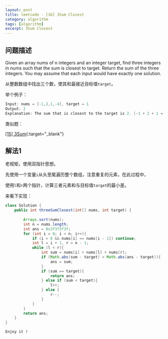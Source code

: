 ```yaml
---
layout: post
title: leetcode - [16] 3Sum Closest
category: algorithm
tags: [algorithm]
excerpt: 3Sum Closest
---
```


## 问题描述  

Given an array nums of n integers and an integer target, find three integers in nums such that the sum is closest to target. Return the sum of the three integers. You may assume that each input would have exactly one solution.  

从整数数组中找出三个数，使其和最接近目标值`target`。  

举个例子：  

``` java
Input: nums = [-1,2,1,-4], target = 1
Output: 2
Explanation: The sum that is closest to the target is 2. (-1 + 2 + 1 = 2).
```

类似题：  

[[15] 3Sum](http://yaoyichen.cn/algorithm/2020/06/29/leetcode-15.html){:target="_blank"}  


## 解法1  


老规矩，使用双指针思想。  

先使用一个变量`i`从头至尾遍历整个数组，注意重复的元素，在此过程中，  


使用`l`和`r`两个指针，计算三者元素和与目标值`target`的最小差。  




来看下实现：  


``` java
class Solution {
    public int threeSumClosest(int[] nums, int target) {
        
        Arrays.sort(nums);
        int n = nums.length;
        int ans = 0x3f3f3f3f;
        for (int i = 0; i < n; i++){
            if (i > 0 && nums[i] == nums[i - 1]) continue;
            int l = i + 1, r = n - 1;
            while (l < r){
                int sum = nums[i] + nums[l] + nums[r];
                if (Math.abs(sum - target) < Math.abs(ans - target)){
                    ans = sum;
                }
                if (sum == target){
                    return ans;
                } else if (sum < target){
                    l++;
                } else {
                    r--;
                }
            }
        }
        return ans;
    }
}
```

`Enjoy it ! `